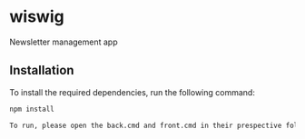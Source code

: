 # wiswig
Newsletter management app

## Installation

To install the required dependencies, run the following command:

```bash
npm install

To run, please open the back.cmd and front.cmd in their prespective folders.
